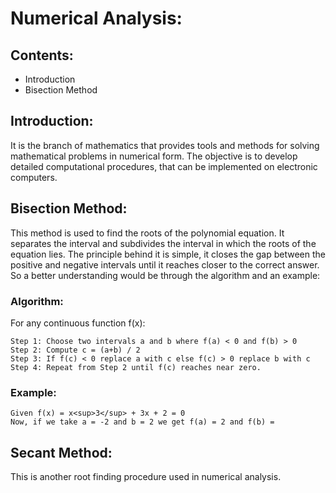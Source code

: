 # Numerical Analysis:

## Contents:
+ Introduction
+ Bisection Method

## Introduction:
It is the branch of mathematics that provides tools and methods for solving mathematical problems in numerical form. The objective is to develop detailed computational procedures, that can be implemented on electronic computers.

## Bisection Method:

This method is used to find the roots of the polynomial equation. It separates the interval and subdivides the interval in which the roots of the equation lies. The principle behind it is simple, it closes the gap between the positive and negative intervals until it reaches closer to the correct answer. So a better understanding would be through the algorithm and an example:
### Algorithm:
For any continuous function f(x):
```
Step 1: Choose two intervals a and b where f(a) < 0 and f(b) > 0
Step 2: Compute c = (a+b) / 2
Step 3: If f(c) < 0 replace a with c else f(c) > 0 replace b with c
Step 4: Repeat from Step 2 until f(c) reaches near zero.
```

### Example:
```
Given f(x) = x<sup>3</sup> + 3x + 2 = 0
Now, if we take a = -2 and b = 2 we get f(a) = 2 and f(b) = 
```

## Secant Method:

This is another root finding procedure used in numerical analysis.
